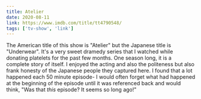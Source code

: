 ```yaml
---
title: Atelier
date: 2020-08-11
link: https://www.imdb.com/title/tt4790548/
tags: ['tv-show', 'link']
---
```


The American title of this show is "Atelier" but the Japanese title is "Underwear". It's a very
sweet dramedy series that I watched while donating platelets for the past few months. One season
long, it is a complete story of itself. I enjoyed the acting and also the politeness but also frank
honesty of the Japanese people they captured here. I found that a lot happened each 50 minute episode- 
I would often forget what had happened at the beginning of the episode until it was referenced back and
would think, "Was that _this_ episode? It seems so long ago!"
